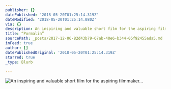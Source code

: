 ```yaml
---
publisher: {}
datePublished: '2018-05-20T01:25:14.319Z'
dateModified: '2018-05-20T01:25:14.080Z'
via: {}
description: An inspiring and valuable short film for the aspiring filmmaker...
title: “Pormalin”
sourcePath: _posts/2017-12-06-82d43b79-67ab-40e6-b344-05f92455ada5.md
inFeed: true
author: []
datePublishedOriginal: '2018-05-20T01:25:14.319Z'
starred: true
_type: Blurb

---
```

![An inspiring and valuable short film for the aspiring filmmaker...](https://the-grid-user-content.s3-us-west-2.amazonaws.com/22e332cb-99df-499c-abf9-f87b52fbfb2f.jpg)